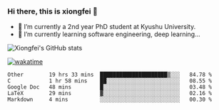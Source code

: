 ### Hi there, this is xiongfei 👋


- 🔭 I’m currently a 2nd year PhD student at Kyushu University.
- 🌱 I’m currently learning software engineering, deep learning...

<!--
**Toma62299781/Toma62299781** is a ✨ _special_ ✨ repository because its `README.md` (this file) appears on your GitHub profile.
Here are some ideas to get you started:
-->

![Xiongfei's GitHub stats](https://github-readme-stats.vercel.app/api?username=Toma62299781)


[![wakatime](https://wakatime.com/badge/user/9e8d5516-d162-43e7-9563-87295d455a71.svg)](https://wakatime.com/@9e8d5516-d162-43e7-9563-87295d455a71)

<!--START_SECTION:waka-->
```text
Other        19 hrs 33 mins  █████████████████████▒░░░   84.78 % 
C            1 hr 58 mins    ██░░░░░░░░░░░░░░░░░░░░░░░   08.55 % 
Google Doc   48 mins         █░░░░░░░░░░░░░░░░░░░░░░░░   03.48 % 
LaTeX        29 mins         ▓░░░░░░░░░░░░░░░░░░░░░░░░   02.16 % 
Markdown     4 mins          ░░░░░░░░░░░░░░░░░░░░░░░░░   00.30 % 
```
<!--END_SECTION:waka-->


